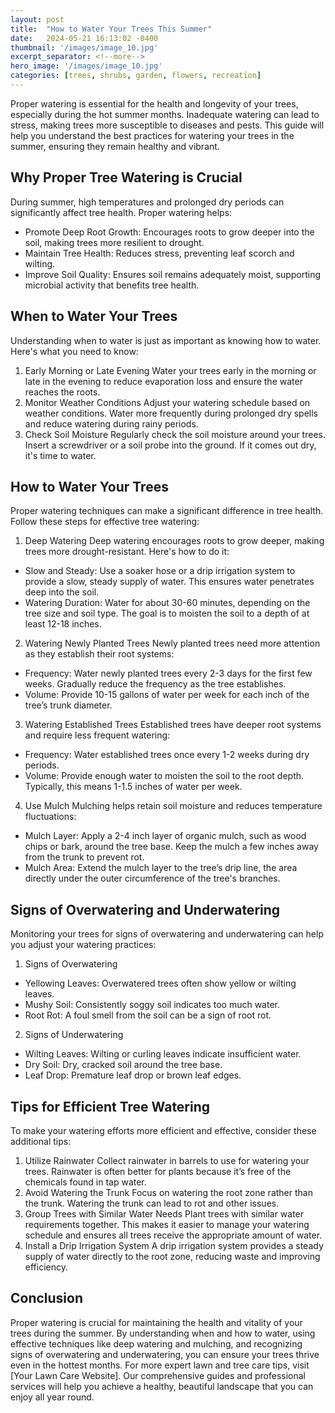 ```yaml
---
layout: post
title:  "How to Water Your Trees This Summer"
date:   2024-05-21 16:13:02 -0400
thumbnail: '/images/image_10.jpg'
excerpt_separator: <!--more-->
hero_image: '/images/image_10.jpg'
categories: [trees, shrubs, garden, flowers, recreation]
---
```

Proper watering is essential for the health and longevity of your trees, especially during the hot summer months. <!--more-->Inadequate watering can lead to stress, making trees more susceptible to diseases and pests. This guide will help you understand the best practices for watering your trees in the summer, ensuring they remain healthy and vibrant.

## Why Proper Tree Watering is Crucial
During summer, high temperatures and prolonged dry periods can significantly affect tree health. Proper watering helps:
* Promote Deep Root Growth: Encourages roots to grow deeper into the soil, making trees more resilient to drought.
* Maintain Tree Health: Reduces stress, preventing leaf scorch and wilting.
* Improve Soil Quality: Ensures soil remains adequately moist, supporting microbial activity that benefits tree health.

## When to Water Your Trees
Understanding when to water is just as important as knowing how to water. Here's what you need to know:
1. Early Morning or Late Evening
Water your trees early in the morning or late in the evening to reduce evaporation loss and ensure the water reaches the roots.
2. Monitor Weather Conditions
Adjust your watering schedule based on weather conditions. Water more frequently during prolonged dry spells and reduce watering during rainy periods.
3. Check Soil Moisture
Regularly check the soil moisture around your trees. Insert a screwdriver or a soil probe into the ground. If it comes out dry, it's time to water.

## How to Water Your Trees
Proper watering techniques can make a significant difference in tree health. Follow these steps for effective tree watering:
1. Deep Watering
Deep watering encourages roots to grow deeper, making trees more drought-resistant. Here's how to do it:
* Slow and Steady: Use a soaker hose or a drip irrigation system to provide a slow, steady supply of water. This ensures water penetrates deep into the soil.
* Watering Duration: Water for about 30-60 minutes, depending on the tree size and soil type. The goal is to moisten the soil to a depth of at least 12-18 inches.
2. Watering Newly Planted Trees
Newly planted trees need more attention as they establish their root systems:
* Frequency: Water newly planted trees every 2-3 days for the first few weeks. Gradually reduce the frequency as the tree establishes.
* Volume: Provide 10-15 gallons of water per week for each inch of the tree’s trunk diameter.
3. Watering Established Trees
Established trees have deeper root systems and require less frequent watering:
* Frequency: Water established trees once every 1-2 weeks during dry periods.
* Volume: Provide enough water to moisten the soil to the root depth. Typically, this means 1-1.5 inches of water per week.
4. Use Mulch
Mulching helps retain soil moisture and reduces temperature fluctuations:
* Mulch Layer: Apply a 2-4 inch layer of organic mulch, such as wood chips or bark, around the tree base. Keep the mulch a few inches away from the trunk to prevent rot.
* Mulch Area: Extend the mulch layer to the tree’s drip line, the area directly under the outer circumference of the tree's branches.

## Signs of Overwatering and Underwatering
Monitoring your trees for signs of overwatering and underwatering can help you adjust your watering practices:
1. Signs of Overwatering
* Yellowing Leaves: Overwatered trees often show yellow or wilting leaves.
* Mushy Soil: Consistently soggy soil indicates too much water.
* Root Rot: A foul smell from the soil can be a sign of root rot.
2. Signs of Underwatering
* Wilting Leaves: Wilting or curling leaves indicate insufficient water.
* Dry Soil: Dry, cracked soil around the tree base.
* Leaf Drop: Premature leaf drop or brown leaf edges.

## Tips for Efficient Tree Watering
To make your watering efforts more efficient and effective, consider these additional tips:
1. Utilize Rainwater
Collect rainwater in barrels to use for watering your trees. Rainwater is often better for plants because it’s free of the chemicals found in tap water.
2. Avoid Watering the Trunk
Focus on watering the root zone rather than the trunk. Watering the trunk can lead to rot and other issues.
3. Group Trees with Similar Water Needs
Plant trees with similar water requirements together. This makes it easier to manage your watering schedule and ensures all trees receive the appropriate amount of water.
4. Install a Drip Irrigation System
A drip irrigation system provides a steady supply of water directly to the root zone, reducing waste and improving efficiency.

## Conclusion
Proper watering is crucial for maintaining the health and vitality of your trees during the summer. By understanding when and how to water, using effective techniques like deep watering and mulching, and recognizing signs of overwatering and underwatering, you can ensure your trees thrive even in the hottest months.
For more expert lawn and tree care tips, visit [Your Lawn Care Website]. Our comprehensive guides and professional services will help you achieve a healthy, beautiful landscape that you can enjoy all year round.
